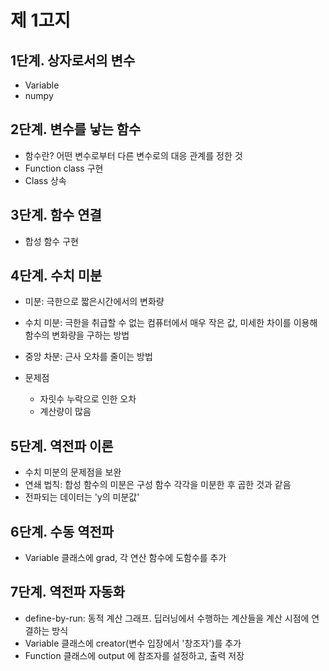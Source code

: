 # 제 1고지

## 1단계. 상자로서의 변수
- Variable 
- numpy

## 2단계. 변수를 낳는 함수
- 함수란? 어떤 변수로부터 다른 변수로의 대응 관계를 정한 것
- Function class 구현
- Class 상속

## 3단계. 함수 연결
- 합성 함수 구현

## 4단계. 수치 미분
- 미분: 극한으로 짧은시간에서의 변화량
- 수치 미분: 극한을 취급할 수 없는 컴퓨터에서 매우 작은 값, 미세한 차이를 이용해 함수의 변화량을 구하는 방법
- 중앙 차분: 근사 오차를 줄이는 방법
- 문제점

    - 자릿수 누락으로 인한 오차 
    - 계산량이 많음

## 5단계. 역전파 이론
- 수치 미분의 문제점을 보완
- 연쇄 법칙: 합성 함수의 미분은 구성 함수 각각을 미분한 후 곱한 것과 같음
- 전파되는 데이터는 'y의 미분값'

## 6단계. 수동 역전파
- Variable 클래스에 grad, 각 연산 함수에 도함수를 추가

## 7단계. 역전파 자동화
- define-by-run: 동적 계산 그래프. 딥러닝에서 수행하는 계산들을 계산 시점에 연결하는 방식
- Variable 클래스에 creator(변수 입장에서 '창조자')를 추가
- Function 클래스에 output 에 참조자를 설정하고, 출력 저장